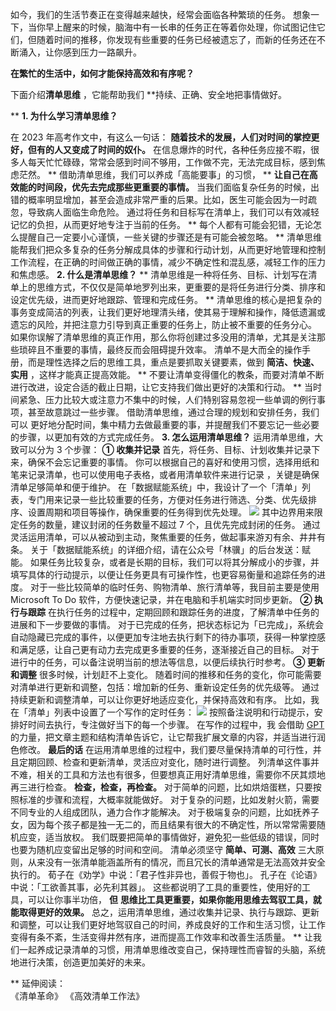 如今，我们的生活节奏正在变得越来越快，经常会面临各种繁琐的任务。
想象一下，当你早上醒来的时候，脑海中有一长串的任务正在等着你处理，你试图记住它们，但随着时间的推移，你发现有些重要的任务已经被遗忘了，而新的任务还在不断涌入，让你感到压力一路飙升。

**在繁忙的生活中，如何才能保持高效和有序呢？** 

下面介绍**清单思维** ，它能帮助我们 **持续、正确、安全地把事情做好。

** **1\. 为什么学习清单思维？** 

在 2023 年高考作文中，有这么一句话： **随着技术的发展，人们对时间的掌控更好，但有的人又变成了时间的奴仆。**
在信息爆炸的时代，各种任务应接不暇，很多人每天忙忙碌碌，常常会感到时间不够用，工作做不完，无法完成目标，感到焦虑茫然。  **
借助清单思维，我们可以养成「高能要事」的习惯，  ** **让自己在高效能的时间段，优先去完成那些更重要的事情。**
当我们面临复杂任务的时候，出错的概率明显增加，甚至会造成非常严重的后果。比如，医生可能会因为一时疏忽，导致病人面临生命危险。
通过将任务和目标写在清单上，我们可以有效减轻记忆的负担，从而更好地专注于当前的任务。  **
每个人都有可能会犯错，无论怎么提醒自己一定要小心谨慎，一些关键的步骤还是有可能会被忽略。  **
清单思维能帮我们把众多复杂的任务分解成具体的步骤和行动计划，从而更好地管理和控制工作流程，在正确的时间做正确的事情，减少不确定性和混乱感，减轻工作的压力和焦虑感。
**2\. 什么是清单思维？** **
清单思维是一种将任务、目标、计划写在清单上的思维方式，不仅仅是简单地罗列出来，更重要的是将任务进行分类、排序和设定优先级，进而更好地跟踪、管理和完成任务。
**
清单思维的核心是把复杂的事务变成简洁的列表，让我们更好地理清头绪，使其易于理解和操作，降低遗漏或遗忘的风险，并把注意力引导到真正重要的任务上，防止被不重要的任务分心。
如果你误解了清单思维的真正作用，那么你将创建过多没用的清单，尤其是关注那些琐碎且不重要的事情，最终反而会阻碍提升效率。
清单不是大而全的操作手册，而是理性选择之后的思维工具，重点是要抓取关键要素，做到 **简洁、快速、实用** ，这样才能真正提高效能。  **
不要让清单变得僵化的教条，而要对清单不断进行改进，设定合适的截止日期，让它支持我们做出更好的决策和行动。  **
当时间紧急、压力比较大或注意力不集中的时候，人们特别容易忽视一些单调的例行事项，甚至故意跳过一些步骤。  借助清单思维，通过合理的规划和安排任务，我们可以
更好地分配时间，集中精力去做最重要的事，并提醒我们不要忘记一些必要的步骤，以更加有效的方式完成任务。  **3\. 怎么运用清单思维？**
运用清单思维，大致可以分为 3 个步骤：  **① 收集并记录** 首先，将任务、目标、计划收集并记录下来，确保不会忘记重要的事情。
你可以根据自己的喜好和使用习惯，选择用纸和笔来记录清单，也可以使用电子表格，或者用清单软件来进行记录  ，关键是确保清单足够简单和便于维护。
在「数据赋能系统」中，我设计了一个「清单」列表，专门用来记录一些比较重要的任务，方便对任务进行筛选、分类、优先级排序、设置周期和项目等操作，确保重要的任务得到优先处理。
![](https://mmbiz.qpic.cn/mmbiz_png/giaycic3UNwo3IFNiaGP48NciaicZnL5GcTfx6zweQia7vKOqVQkvkib9NcmpRHjuEl61Ajhu2JFGjE0Fw6mawGo2m1ew/640?wx_fmt=png)
其中边界用来限定任务的数量，建议封闭的任务数量不超过 7 个，且优先完成封闭的任务。
通过灵活运用清单，可以从被动到主动，聚焦重要的任务，做起事来游刃有余、井井有条。  关于「数据赋能系统」的详细介绍，请在公众号「林骥」的后台发送：赋能。
如果任务比较复杂，或者是长期的目标，我们可以将其分解成小的步骤，并填写具体的行动提示，以便让任务更具有可操作性，也更容易衡量和追踪任务的进度。
对于一些比较简单的临时任务、购物清单、旅行清单等，我目前主要是使用 Microsoft To Do 软件，方便快速记录，并在电脑和手机端实时同步更新。
**② 执行与跟踪** 在执行任务的过程中，定期回顾和跟踪任务的进度，了解清单中任务的进展和下一步要做的事情。
对于已完成的任务，把状态标记为「已完成」，系统会自动隐藏已完成的事件，以便更加专注地去执行剩下的待办事项，获得一种掌控感和满足感，让自己更有动力去完成更多重要的任务，逐渐接近自己的目标。
对于进行中的任务，可以备注说明当前的想法等信息，以便后续执行时参考。  **③ 更新和调整** 很多时候，计划赶不上变化。
随着时间的推移和任务的变化，你可能需要对清单进行更新和调整，包括：增加新的任务、重新设定任务的优先级等。
通过持续更新和调整清单，可以让你更好地适应变化，并保持高效和有序。  比如，我在「清单」列表中设置了一个写作的定时任务：
![](https://mmbiz.qpic.cn/mmbiz_png/giaycic3UNwo3IFNiaGP48NciaicZnL5GcTfx3lYo6TAhmUd1QpzDF4iaUwTIGjQswBRu40f0gnFLJGVMABNJq5NXM5w/640?wx_fmt=png)
按照备注说明和行动提示，安排好时间去执行，专注做好当下的每一个步骤。  在写作的过程中，我  会借助  [ GPT
](https://mp.weixin.qq.com/s?__biz=MzA4ODE2OTIxMw==&mid=2653481638&idx=1&sn=81156dc77680ea4c65ae734267072021&scene=21#wechat_redirect)
的力量，把文章主题和结构清单告诉它，让它帮我扩展文章的内容，并适当进行润色修改。  **最后的话**
在运用清单思维的过程中，我们要尽量保持清单的可行性，并且定期回顾、检查和更新清单，灵活应对变化，随时进行调整。
列清单这件事并不难，相关的工具和方法也有很多，但要想真正用好清单思维，需要你不厌其烦地再三进行检查。  **检查，检查，再检查。**
对于简单的问题，比如烘焙蛋糕，只要按照标准的步骤和流程，大概率就能做好。  对于复杂的问题，比如发射火箭，需要不同专业的人组成团队，通力合作才能解决。
对于极端复杂的问题，比如抚养子女，因为每个孩子都是独一无二的，而且结果有很大的不确定性，所以常常需要随机应变，适当放权。
我们既要把简单的事情做好，避免犯一些低级的错误，同时也要为随机应变留出足够的时间和空间。  清单必须坚守 **简单、可测、高效**
三大原则，从来没有一张清单能涵盖所有的情况，而且冗长的清单通常是无法高效并安全执行的。  荀子在《劝学》中说：「君子性非异也，善假于物也」。
孔子在《论语》中说：「工欲善其事，必先利其器」。  这些都说明了工具的重要性，使用好的工具，可以让你事半功倍， **但**
**思维比工具更重要，如果你能用思维去驾驭工具，就能取得更好的效果。**
总之，运用清单思维，通过收集并记录、执行与跟踪、更新和调整，可以让我们更好地驾驭自己的时间，养成良好的工作和生活习惯，让工作变得有条不紊，生活变得井然有序，进而提高工作效率和改善生活质量。
** 让我们一起养成记录清单的习惯，用清单思维改变自己，保持理性而睿智的头脑，系统地进行决策，创造更加美好的未来。  

** 延伸阅读：  
《清单革命》
《高效清单工作法》  